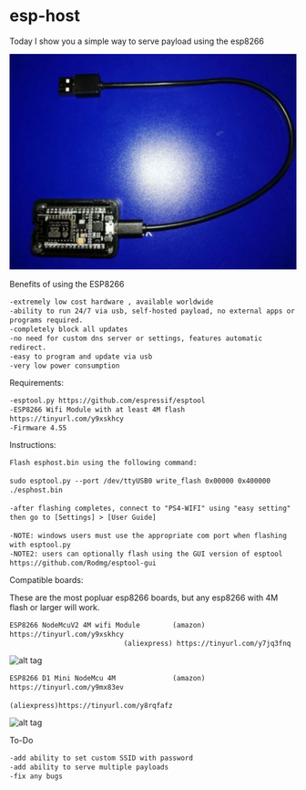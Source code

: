 # esp-host

Today I show you a simple way to serve payload using the esp8266

![alt tag](https://raw.githubusercontent.com/Codworth/esp-host/master/esp8266.jpg)


Benefits of using the ESP8266

    
    -extremely low cost hardware , available worldwide
    -ability to run 24/7 via usb, self-hosted payload, no external apps or programs required.
    -completely block all updates
    -no need for custom dns server or settings, features automatic redirect.
    -easy to program and update via usb
    -very low power consumption


Requirements:

    -esptool.py https://github.com/espressif/esptool 
    -ESP8266 Wifi Module with at least 4M flash https://tinyurl.com/y9xskhcy
    -Firmware 4.55 




Instructions:

    Flash esphost.bin using the following command:

    sudo esptool.py --port /dev/ttyUSB0 write_flash 0x00000 0x400000 ./esphost.bin
    
    -after flashing completes, connect to "PS4-WIFI" using "easy setting" then go to [Settings] > [User Guide]
    
    -NOTE: windows users must use the appropriate com port when flashing with esptool.py
    -NOTE2: users can optionally flash using the GUI version of esptool  https://github.com/Rodmg/esptool-gui
    
Compatible boards:

These are the most popluar esp8266 boards, but any esp8266 with 4M flash or larger will work.

    ESP8266 NodeMcuV2 4M wifi Module        (amazon) https://tinyurl.com/y9xskhcy
    			                (aliexpress) https://tinyurl.com/y7jq3fnq
                                
   ![alt tag](https://images-na.ssl-images-amazon.com/images/I/51XTrgJ-HLL._SL500_AC_SS350_.jpg)
   
                                     
    ESP8266 D1 Mini NodeMcu 4M              (amazon) https://tinyurl.com/y9mx83ev
                                            (aliexpress)https://tinyurl.com/y8rqfafz
   ![alt tag](https://images-na.ssl-images-amazon.com/images/I/71EzBFuoVqL._SY355_.jpg)
                               
                               
   To-Do
    
    -add ability to set custom SSID with password
    -add ability to serve multiple payloads 
    -fix any bugs                           

